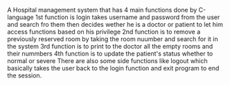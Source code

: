 A Hospital management system that has 4 main functions done by C-language
  1st function is login takes username and password from the user and search fro them then decides wether he is a doctor or patient to let him access functions based on his privilege
  2nd function is to remove a previously reserved room by taking the room nuumber and search for it in the system
  3rd function is to print to the doctor all the empty rooms and their nummbers
  4th function is to update the patient's status whether to normal or severe
There are also some side functions like logout which basically takes the user back to the login function and exit program to end the session.

